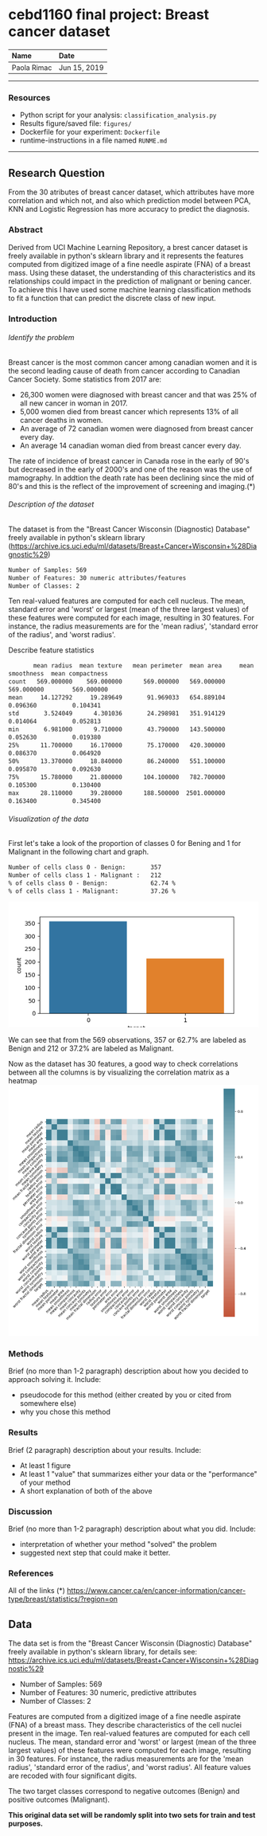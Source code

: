 # cebd1160 final project: Breast cancer dataset

| Name | Date |
|:-------|:---------------|
|Paola Rimac | Jun 15, 2019 |

-----

### Resources

- Python script for your analysis: `classification_analysis.py`
- Results figure/saved file: `figures/`
- Dockerfile for your experiment: `Dockerfile`
- runtime-instructions in a file named `RUNME.md`

-----

## Research Question

From the 30 atributes of breast cancer dataset, which attributes have more correlation and which not, and also which prediction model 
between PCA, KNN and Logistic Regression has more accuracy to predict the diagnosis.

### Abstract

Derived from UCI Machine Learning Repository, a brest cancer dataset is freely available in python's sklearn library and it represents the features computed 
from digitized image of a fine needle aspirate (FNA) of a breast mass.
Using these dataset, the understanding of this characteristics and its relationships could impact in the prediction of malignant or bening cancer. 
To achieve this I have used some machine learning classification methods to fit a function that can predict the discrete class of new input. 

### Introduction

###### Identify the problem

Breast cancer is the most common cancer among canadian women and it is the second leading cause of death from cancer according to Canadian Cancer Society. 
Some statistics from 2017 are: 
- 26,300 women were diagnosed with breast cancer and that was 25% of all new cancer in woman in 2017. 
- 5,000 women died from breast cancer which represents 13% of all cancer deaths in women. 
- An average of 72 canadian women were diagnosed from breast cancer every day.
- An average 14 canadian woman died from breast cancer every day.

The rate of incidence of breast cancer in Canada rose in the early of 90's but decreased in the early of 2000's and one of the reason was the use of mamography. 
In addtion the death rate has been declining since the mid of 80's and this is the reflect of the improvement of screening and imaging.(*) 

###### Description of the dataset
The dataset is from the "Breast Cancer Wisconsin (Diagnostic) Database" freely available in python's sklearn library (https://archive.ics.uci.edu/ml/datasets/Breast+Cancer+Wisconsin+%28Diagnostic%29)

    Number of Samples: 569
    Number of Features: 30 numeric attributes/features
    Number of Classes: 2

Ten real-valued features are computed for each cell nucleus. 
The mean, standard error and 'worst' or largest (mean of the three largest values) of these features were computed for each image, resulting in 30 features. 
For instance, the radius measurements are for the 'mean radius', 'standard error of the radius', and 'worst radius'. 

Describe feature statistics

           mean radius  mean texture   mean perimeter  mean area     mean smoothness  mean compactness
    count   569.000000    569.000000      569.000000   569.000000       569.000000        569.000000
    mean     14.127292     19.289649       91.969033   654.889104         0.096360          0.104341
    std       3.524049      4.301036       24.298981   351.914129         0.014064          0.052813
    min       6.981000      9.710000       43.790000   143.500000         0.052630          0.019380
    25%      11.700000     16.170000       75.170000   420.300000         0.086370          0.064920
    50%      13.370000     18.840000       86.240000   551.100000         0.095870          0.092630
    75%      15.780000     21.800000      104.100000   782.700000         0.105300          0.130400
    max      28.110000     39.280000      188.500000  2501.000000         0.163400          0.345400


###### Visualization of the data

First let's take a look of the proportion of classes 0 for Bening and 1 for Malignant in the following chart and graph.
   
    Number of cells class 0 - Benign:       357
    Number of cells class 1 - Malignant :   212
    % of cells class 0 - Benign:            62.74 %
    % of cells class 1 - Malignant:         37.26 %
![Countplot](./figures/countplot.png)
                       
We can see that from the 569 observations, 357 or 62.7% are labeled as Benign and 212 or 37.2% are labeled as Malignant.
   
Now as the dataset has 30 features, a good way to check correlations between all the columns is by visualizing the correlation matrix as a heatmap
![Heatmap](./figures/heatmap-all.png) 

### Methods

Brief (no more than 1-2 paragraph) description about how you decided to approach solving it. Include:

- pseudocode for this method (either created by you or cited from somewhere else)
- why you chose this method

### Results

Brief (2 paragraph) description about your results. Include:

- At least 1 figure
- At least 1 "value" that summarizes either your data or the "performance" of your method
- A short explanation of both of the above

### Discussion
Brief (no more than 1-2 paragraph) description about what you did. Include:

- interpretation of whether your method "solved" the problem
- suggested next step that could make it better.

### References
All of the links
(*) https://www.cancer.ca/en/cancer-information/cancer-type/breast/statistics/?region=on

## Data

The data set is from the "Breast Cancer Wisconsin (Diagnostic) Database" freely available in python's sklearn library, for details see:  
https://archive.ics.uci.edu/ml/datasets/Breast+Cancer+Wisconsin+%28Diagnostic%29

* Number of Samples: 569  
* Number of Features: 30 numeric, predictive attributes  
* Number of Classes: 2 

Features are computed from a digitized image of a fine needle aspirate (FNA) of a breast mass. They describe characteristics of the cell nuclei present in the image. Ten real-valued features are computed for each cell nucleus. The mean, standard error and 'worst' or largest (mean of the three largest values) of these features were computed for each image, resulting in 30 features. For instance, the radius measurements are for the 'mean radius',  'standard error of the radius', and 'worst radius'. All feature values are recoded with four significant digits.

The two target classes correspond to negative outcomes (Benign) and positive outcomes (Malignant).

**This original data set will be randomly split into two sets for train and test purposes.**
